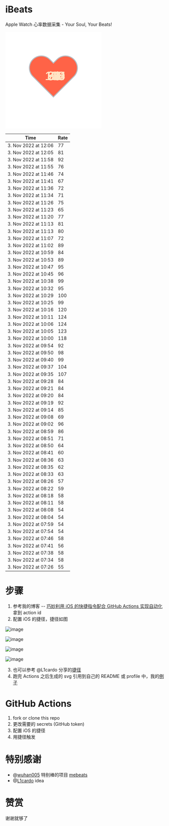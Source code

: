 # iBeats
Apple Watch 心率数据采集 - Your Soul, Your Beats!

![](./files/heart.svg)

<!--START_SECTION:my_heart_rate-->
| Time | Rate | 
 | ---- | ---- | 
| 3. Nov 2022 at 12:06 | 77 |
| 3. Nov 2022 at 12:05 | 81 |
| 3. Nov 2022 at 11:58 | 92 |
| 3. Nov 2022 at 11:55 | 76 |
| 3. Nov 2022 at 11:46 | 74 |
| 3. Nov 2022 at 11:41 | 67 |
| 3. Nov 2022 at 11:36 | 72 |
| 3. Nov 2022 at 11:34 | 71 |
| 3. Nov 2022 at 11:26 | 75 |
| 3. Nov 2022 at 11:23 | 65 |
| 3. Nov 2022 at 11:20 | 77 |
| 3. Nov 2022 at 11:13 | 81 |
| 3. Nov 2022 at 11:13 | 80 |
| 3. Nov 2022 at 11:07 | 72 |
| 3. Nov 2022 at 11:02 | 89 |
| 3. Nov 2022 at 10:59 | 84 |
| 3. Nov 2022 at 10:53 | 89 |
| 3. Nov 2022 at 10:47 | 95 |
| 3. Nov 2022 at 10:45 | 96 |
| 3. Nov 2022 at 10:38 | 99 |
| 3. Nov 2022 at 10:32 | 95 |
| 3. Nov 2022 at 10:29 | 100 |
| 3. Nov 2022 at 10:25 | 99 |
| 3. Nov 2022 at 10:16 | 120 |
| 3. Nov 2022 at 10:11 | 124 |
| 3. Nov 2022 at 10:06 | 124 |
| 3. Nov 2022 at 10:05 | 123 |
| 3. Nov 2022 at 10:00 | 118 |
| 3. Nov 2022 at 09:54 | 92 |
| 3. Nov 2022 at 09:50 | 98 |
| 3. Nov 2022 at 09:40 | 99 |
| 3. Nov 2022 at 09:37 | 104 |
| 3. Nov 2022 at 09:35 | 107 |
| 3. Nov 2022 at 09:28 | 84 |
| 3. Nov 2022 at 09:21 | 84 |
| 3. Nov 2022 at 09:20 | 84 |
| 3. Nov 2022 at 09:19 | 92 |
| 3. Nov 2022 at 09:14 | 85 |
| 3. Nov 2022 at 09:08 | 69 |
| 3. Nov 2022 at 09:02 | 96 |
| 3. Nov 2022 at 08:59 | 86 |
| 3. Nov 2022 at 08:51 | 71 |
| 3. Nov 2022 at 08:50 | 64 |
| 3. Nov 2022 at 08:41 | 60 |
| 3. Nov 2022 at 08:36 | 63 |
| 3. Nov 2022 at 08:35 | 62 |
| 3. Nov 2022 at 08:33 | 63 |
| 3. Nov 2022 at 08:26 | 57 |
| 3. Nov 2022 at 08:22 | 59 |
| 3. Nov 2022 at 08:18 | 58 |
| 3. Nov 2022 at 08:11 | 58 |
| 3. Nov 2022 at 08:08 | 54 |
| 3. Nov 2022 at 08:04 | 54 |
| 3. Nov 2022 at 07:59 | 54 |
| 3. Nov 2022 at 07:54 | 54 |
| 3. Nov 2022 at 07:46 | 58 |
| 3. Nov 2022 at 07:41 | 56 |
| 3. Nov 2022 at 07:38 | 58 |
| 3. Nov 2022 at 07:34 | 58 |
| 3. Nov 2022 at 07:26 | 55 |

<!--END_SECTION:my_heart_rate-->

# 步骤
1. 参考我的博客 -- [巧妙利用 iOS 的快捷指令配合 GitHub Actions 实现自动化](https://github.com/yihong0618/gitblog/issues/198) 拿到 action id
2. 配置 iOS 的捷径，捷径如图

![image](https://user-images.githubusercontent.com/15976103/122154218-0db0b480-ce97-11eb-93bb-5aec07c558dc.png)

![image](https://user-images.githubusercontent.com/15976103/122154236-186b4980-ce97-11eb-8e4b-70551a0391ae.png)

![image](https://user-images.githubusercontent.com/15976103/122154268-2d47dd00-ce97-11eb-902e-3acf292265a9.png)

![image](https://user-images.githubusercontent.com/15976103/122174055-fa144680-ceb4-11eb-9be2-3eb83cd516f7.png)

3. 也可以参考 @L1cardo 分享的[捷径](https://www.icloud.com/shortcuts/6ab6047b459c41ad822ad6b94b1c03d4)
4. 跑完 Actions 之后生成的 svg 引用到自己的 README 或 profile 中，我的[例子](https://github.com/yihong0618) 

# GitHub Actions

1. fork or clone this repo
2. 更改需要的 secrets (GitHub token)
3. 配置 iOS 的捷径
4. 用捷径触发

# 特别感谢
- @[wuhan005](https://github.com/wuhan005) 特别棒的项目 [mebeats](https://github.com/wuhan005/mebeats)
- @[L1cardo](https://github.com/L1cardo) idea

# 赞赏
谢谢就够了
